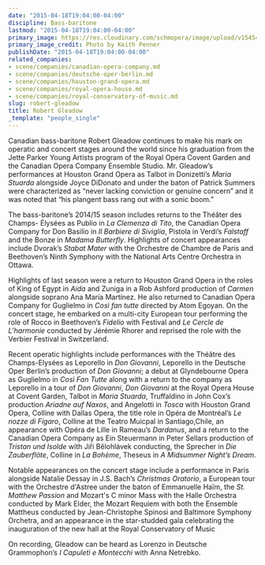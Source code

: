 ```yaml
---
date: "2015-04-18T19:04:00-04:00"
discipline: Bass-baritone
lastmod: "2015-04-18T19:04:00-04:00"
primary_image: https://res.cloudinary.com/schmopera/image/upload/v1545409169/media/webhook-uploads/1429398006620/RG_Credit_Keith_Penner_610_300_c1_center_top_0_-230_1.jpg.jpg
primary_image_credit: Photo by Keith Penner
publishDate: "2015-04-18T19:04:00-04:00"
related_companies:
- scene/companies/canadian-opera-company.md
- scene/companies/deutsche-oper-berlin.md
- scene/companies/houston-grand-opera.md
- scene/companies/royal-opera-house.md
- scene/companies/royal-conservatory-of-music.md
slug: robert-gleadow
title: Robert Gleadow
_template: "people_single"
---
```


Canadian bass-baritone Robert Gleadow continues to make his mark on operatic and concert stages around the world since his graduation from the Jette Parker Young Artists program of the Royal Opera Covent Garden and the Canadian Opera Company Ensemble Studio. Mr. Gleadow’s performances at Houston Grand Opera as Talbot in Donizetti’s *Maria Stuarda* alongside Joyce DiDonato and under the baton of Patrick Summers were characterized as “never lacking conviction or genuine concern” and it was noted that “his plangent bass rang out with a sonic boom.”

The bass-baritone’s 2014/15 season includes returns to the Théâter des Champs- Élysées as Publio in *La Clemenza di Tito*, the Canadian Opera Company  for Don Basilio in *Il Barbiere di Siviglia*, Pistola in Verdi’s *Falstaff* and the Bonze in *Madama Butterfly*.  Highlights of concert appearances include Dvorak’s *Stabat Mater* with the Orchestre de Chambre de Paris and Beethoven’s Ninth Symphony with the National Arts Centre Orchestra in Ottawa.

Highlights of last season were a return to Houston Grand Opera in the roles of King of Egypt in *Aida* and Zuniga in a Rob Ashford  production of *Carmen* alongside soprano Ana María Martínez. He also returned to Canadian Opera Company for Guglielmo in *Così fan tutte* directed by Atom Egoyan. On the concert stage, he embarked on a multi-city European tour performing the role of Rocco in Beethoven’s *Fidelio* with Festival and *Le Cercle de L’harmonie* conducted by Jérémie Rhorer and reprised the role with the Verbier Festival in Switzerland.

Recent operatic highlights include performances with the Théâtre des Champs-Elysées as Leporello in *Don Giovanni*, Leporello in the Deutsche Oper Berlin’s production of *Don Giovanni*; a debut at Glyndebourne Opera as Guglielmo in *Così Fan Tutte* along with a return to the company as Leporello in a tour of *Don Giovanni*, *Don Giovanni* at the Royal Opera House at Covent Garden, Talbot in *Maria Stuarda*, Truffaldino in John Cox’s production *Ariadne auf Naxos*, and Angelotti in *Tosca* with Houston Grand Opera,  Colline with Dallas Opera, the title role in Opéra de Montréal’s *Le nozze di Figaro*, Colline at the Teatro Muicpal in Santiago,Chile, an appearance with Opéra de Lille in Rameau’s *Dardanus*, and a return to the Canadian Opera Company as Ein Steuermann in Peter Sellars production of *Tristan und Isolde* with Jiři Bělohlávek conducting, the Sprecher in *Die Zauberflöte*, Colline in *La Bohème*, Theseus in *A Midsummer Night’s Dream*. 

Notable appearances on the concert stage include a performance in Paris alongside Natalie Dessay in J.S. Bach’s *Christmas Oratorio*, a European tour with the Orchestre d'Astree under the baton of Emmanuelle Haïm, the *St. Matthew Passion* and Mozart's C minor Mass with the Halle Orchestra conducted by Mark Elder, the Mozart Requiem with both the Ensemble Mattheus conducted by Jean-Christophe Spinosi and Baltimore Symphony Orchetra, and an appearance in the star-studded gala celebrating the inauguration of the new hall at the Royal Conservatory of Music

On recording, Gleadow can be heard as Lorenzo in Deutsche Grammophon’s *I Capuleti e Montecchi* with Anna Netrebko.
